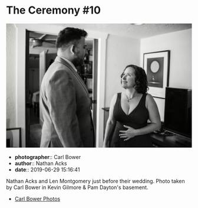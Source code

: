 # The Ceremony #10

![Nathan Acks and Len Montgomery just before their wedding](assets/2019-06-29-set-1-the-ceremony-10.webp)

* **photographer**:: Carl Bower  
* **author**:: Nathan Acks  
* **date**:: 2019-06-29 15:16:41

Nathan Acks and Len Montgomery just before their wedding. Photo taken by Carl Bower in Kevin Gilmore & Pam Dayton's basement.

* [Carl Bower Photos](https://carlbowerphotos.com)
